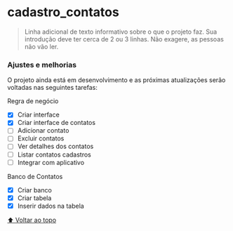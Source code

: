 # cadastro_contatos

<!---Esses são exemplos. Veja https://shields.io para outras pessoas ou para personalizar este conjunto de escudos. Você pode querer incluir dependências, status do projeto e informações de licença aqui--->

> Linha adicional de texto informativo sobre o que o projeto faz. Sua introdução deve ter cerca de 2 ou 3 linhas. Não exagere, as pessoas não vão ler.

### Ajustes e melhorias

O projeto ainda está em desenvolvimento e as próximas atualizações serão voltadas nas seguintes tarefas:

Regra de negócio
- [x] Criar interface
- [x] Criar interface de contatos
- [ ] Adicionar contato
- [ ] Excluir contatos
- [ ] Ver detalhes dos contatos
- [ ] Listar contatos cadastros
- [ ] Integrar com aplicativo

Banco de Contatos
- [x] Criar banco
- [x] Criar tabela
- [x] Inserir dados na tabela

[⬆ Voltar ao topo](#cadastro_contatos)<br>
